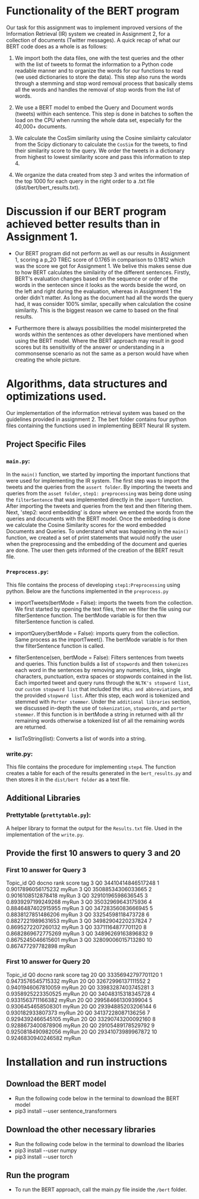 # Functionality of the BERT program
Our task for this assignment was to implement improved versions of the Information Retrieval (IR) system we created in Assignment 2, for a collection of documents (Twitter messages). A quick recap of what our BERT code does as a whole is as follows:

1. We import both the data files, one with the test queries and the other with the list of tweets to format the information to a Python code readable manner and to organize the words for our functions to read (we used dictionaries to store the data). This step also runs the words through a stemming and stop word removal process that basically stems all the words and handles the removal of stop words from the list of words.

2. We use a BERT model to embed the Query and Document words (tweets) within each sentence. This step is done in batches to soften the load on the CPU when running the whole data set, especially for the 40,000+ documents.

3. We calculate the CosSim similarity using the Cosine similairty calculator from the Scipy dictionary to calculate the `CosSim` for the tweets, to find their similarity score to the query. We order the tweets in a dictionary from highest to lowest similarity score and pass this information to step 4.

4. We organize the data created from step 3 and writes the information of the top 1000 for each query in the right order to a .txt file (dist/bert/bert_results.txt).

# Discussion if our BERT program achieved better results than in Assignment 1.
- Our BERT program did not perform as well as our results in Assignment 1, scoring a p_20 TREC score of 0.1765 in comparison to 0.1812 which was the score we got for Assignment 1.  We belive this makes sense due to how BERT calculates the similairity of the different sentences. Firstly, BERT's evaluation changes based on the sequence or order of the words in the sentecen since it looks as the words beside the word, on the left and right during the evaluation, whereas in Assignment 1 the order didn't matter. As long as the document had all the words the query had, it was consider 100% similar, specailly when calculation the cosine similarity. This is the biggest reason we came to based on the final results.

- Furthermore there is always possibilities the model misinterpreted the words within the sentences as other developers have mentioned when using the BERT model. Where the BERT approach may result in good scores but its sensitivitly of the answer or understanding in a commonsense scenario as not the same as a person would have when creating the whole picture.

# Algorithms, data structures and optimizations used. 
  Our implementation of the information retrieval system was based on the guidelines provided in assignment 2. The bert folder contains four python files containing the functions used in implementing BERT Neural IR system. 

## Project Specific Files

### `main.py`:
In the `main()` function, we started by importing the important functions that were used for implementing the IR system. The first step was to import the tweets and the queries from the `assert folder`. By importing the tweets and queries from the `asset folder`, `step1: preprocessing` was being done using the `filterSentence` that was implemented directly in the `import` function. After importing the tweets and queries from the text and then filtering them.
Next, 'step2: word embedding' is done where we embed the words from the queries and documents with the BERT model. Once the embedding is done we calculate the Cosine Similarity scores for the word embedded Documents and Queries. To understand what was happening in the `main()` function, we created a set of print statements that would notify the user when the preprocessing and the embedding of the document and queries are done. The user then gets informed of the creation of the BERT result file. 

### `Preprocess.py`:
 This file contains the process of developing `step1:Preprocessing` using python. Below are the functions implemented in the `preprocess.py`

 - importTweets(bertMode = False): imports the tweets from the collection. We first started by opening the text files, then we filter the file using our filterSentence function. The bertMode variable is for then thw filterSentence function is called.

 - importQuery(bertMode = False): imports query from the collection. Same process as the importTweet(). The bertMode variable is for then thw filterSentence function is called.

 - filterSentence(sen, bertMode = False): Filters sentences from tweets and queries. This function builds a list of `stopwords` and then `tokenizes` each word in the sentences by removing any numerics, links, single characters, punctuation, extra spaces or stopwords contained in the list. Each imported tweet and query runs through the `NLTK's stopword list`, our `custom stopword list` that included the `URLs and abbreviations`, and the provided `stopword list`. After this step, each word is tokenized and stemmed with `Porter stemmer`. Under the `additional libraries` section, we discussed in-depth the use of `tokenization`, `stopwords`, and `porter stemmer`. If this function is in bertMode a string in returned with all thr remaining words otherwise a tokenized list of all the remaining words are returned.

 - listToString(list): Converts a list of words into a string.

### write.py:
  This file contains the procedure for implementing `step4`. The function creates a table for each of the results generated in the `bert_results.py` and then stores it in the `dist/bert folder` as a text file.

## Additional Libraries

### Prettytable (`prettytable.py`):  
A helper library to format the output for the `Results.txt` file. Used in the implementation of the `write.py`.

## Provide the first 10 answers to query 3 and 20
### First 10 answer for Query 3
Topic_id  Q0  docno              rank  score                tag 
3         Q0  34410414846517248  1     0.9017896056175232   myRun 
3         Q0  35088534306033665  2     0.9016108512878418   myRun 
3         Q0  32910196598636545  3     0.8939297199249268   myRun 
3         Q0  35032969643175936  4     0.8846487402915955   myRun 
3         Q0  34728356083666945  5     0.8838127851486206   myRun 
3         Q0  33254598118473728  6     0.8827221989631653   myRun 
3         Q0  34982904220237824  7     0.8695272207260132   myRun 
3         Q0  33711164877701120  8     0.8682869672775269   myRun 
3         Q0  34896269163896832  9     0.8675245046615601   myRun 
3         Q0  32809006015713280  10    0.867477297782898    myRun 
### First 10 answer for Query 20
Topic_id  Q0  docno              rank  score                tag 
20        Q0  33356942797701120  1     0.9473576545715332   myRun 
20        Q0  32672996137111552  2     0.9401946067810059   myRun 
20        Q0  33983287403745281  3     0.9358925223350525   myRun 
20        Q0  34048315318345728  4     0.9331563711166382   myRun 
20        Q0  29958466130939904  5     0.9306454658508301   myRun 
20        Q0  29394885203206144  6     0.930182933807373    myRun 
20        Q0  34137228087136256  7     0.9294392466545105   myRun 
20        Q0  33290743200092160  8     0.9288673400878906   myRun 
20        Q0  29105489178529792  9     0.9250818490982056   myRun 
20        Q0  29341073989967872  10    0.9246830940246582   myRun 

# Installation and run instructions
## Download the BERT model
- Run the following code  below in the terminal to download the BERT model
- pip3 install --user sentence_transformers

## Download the other necessary libraries
- Run the following code below in the terminal to download the libaries
- pip3 install --user numpy
- pip3 install --user torch

## Run the program
- To run the BERT approach, call the main.py file inside the `/bert` folder.